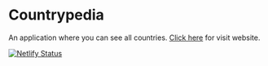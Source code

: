 # Countrypedia
An application where you can see all countries. [Click here](https://simplecountrypedia.netlify.app) for visit website.

[![Netlify Status](https://api.netlify.com/api/v1/badges/3942ad82-ee34-40dd-8abc-4e586e4e6039/deploy-status)](https://app.netlify.com/sites/simplecountrypedia/deploys)
